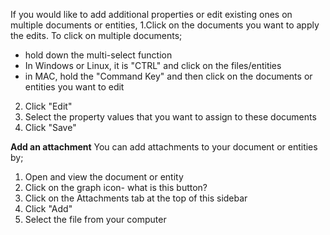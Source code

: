 If you would like to add additional properties or edit existing ones on multiple documents or entities, 
1.Click on the documents you want to apply the edits. To click on multiple documents; 
 * hold down the multi-select function
 * In Windows or Linux, it is "CTRL" and click on the files/entities
 * in MAC,  hold the "Command Key" and then click on the documents or entities you want to edit
2. Click "Edit"
3. Select the property values that you want to assign to these documents
4. Click "Save" 

**Add an attachment**
You can add attachments to your document or entities by; 

1. Open and view the document or entity
2. Click on the graph icon- what is this button? 
3. Click on the Attachments tab at the top of this sidebar
4. Click "Add"
5. Select the file from your computer